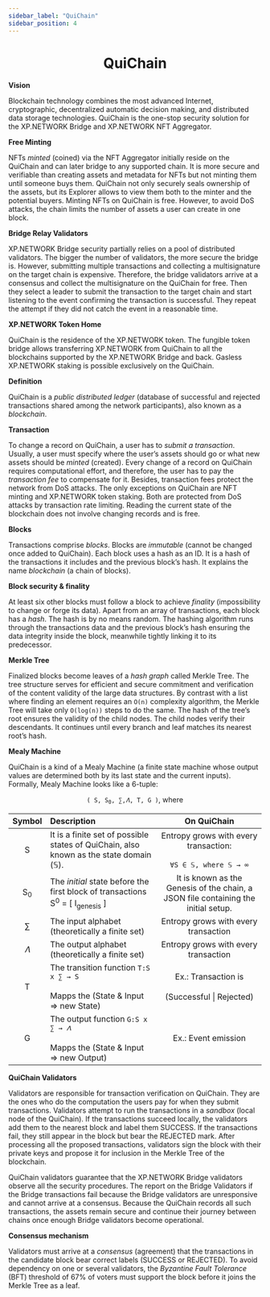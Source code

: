 ```yaml
---
sidebar_label: "QuiChain"
sidebar_position: 4
---
```


# <center>QuiChain</center>

**Vision**

Blockchain technology combines the most advanced Internet, cryptographic, decentralized automatic decision making, and distributed data storage technologies. QuiChain is the one-stop security solution for the XP.NETWORK Bridge and XP.NETWORK NFT Aggregator.

**Free Minting**

NFTs _minted_ (coined) via the NFT Aggregator initially reside on the QuiChain and can later bridge to any supported chain. It is more secure and verifiable than creating assets and metadata for NFTs but not minting them until someone buys them. QuiChain not only securely seals ownership of the assets, but its Explorer allows to view them both to the minter and the potential buyers. Minting NFTs on QuiChain is free. However, to avoid DoS attacks, the chain limits the number of assets a user can create in one block.

**Bridge Relay Validators**

XP.NETWORK Bridge security partially relies on a pool of distributed validators. The bigger the number of validators, the more secure the bridge is. However, submitting multiple transactions and collecting a multisignature on the target chain is expensive. Therefore, the bridge validators arrive at a consensus and collect the multisignature on the QuiChain for free. Then they select a leader to submit the transaction to the target chain and start listening to the event confirming the transaction is successful. They repeat the attempt if they did not catch the event in a reasonable time.

**XP.NETWORK Token Home**

QuiChain is the residence of the XP.NETWORK token. The fungible token bridge allows transferring XP.NETWORK from QuiChain to all the blockchains supported by the XP.NETWORK Bridge and back.
Gasless XP.NETWORK staking is possible exclusively on the QuiChain.

**Definition**

QuiChain is a _public distributed ledger_ (database of successful and rejected transactions shared among the network participants), also known as a _blockchain_.

**Transaction**

To change a record on QuiChain, a user has to _submit a transaction_. Usually, a user must specify where the user’s assets should go or what new assets should be _minted_ (created). Every change of a record on QuiChain requires computational effort, and therefore, the user has to pay the _transaction fee_ to compensate for it. Besides, transaction fees protect the network from DoS attacks. The only exceptions on QuiChain are NFT minting and XP.NETWORK token staking. Both are protected from DoS attacks by transaction rate limiting. Reading the current state of the blockchain does not involve changing records and is free.

**Blocks**

Transactions comprise _blocks_. Blocks are _immutable_ (cannot be changed once added to QuiChain). Each block uses a hash as an ID. It is a hash of the transactions it includes and the previous block’s hash. It explains the name _blockchain_ (a chain of blocks).

**Block security & finality**

At least six other blocks must follow a block to achieve _finality_ (impossibility to change or forge its data). Apart from an array of transactions, each block has a _hash_. The hash is by no means random. The hashing algorithm runs through the transactions data and the previous block’s hash ensuring the data integrity inside the block, meanwhile tightly linking it to its predecessor.

**Merkle Tree**

Finalized blocks become leaves of a _hash graph_ called Merkle Tree. The tree structure serves for efficient and secure commitment and verification of the content validity of the large data structures. By contrast with a list where finding an element requires an `O(n)` complexity algorithm, the Merkle Tree will take only `O(log(n))` steps to do the same. The hash of the tree’s root ensures the validity of the child nodes. The child nodes verify their descendants. It continues until every branch and leaf matches its nearest root’s hash.

**Mealy Machine**

QuiChain is a kind of a Mealy Machine (a finite state machine whose output values are determined both by its last state and the current inputs). Formally, Mealy Machine looks like a 6-tuple:

<center><code>( S, S<sub>0</sub>, ∑,𝛬, T, G )</code>, where</center>

|    Symbol     | Description                                                                                        |                                    On QuiChain                                     |
| :-----------: | :------------------------------------------------------------------------------------------------- | :--------------------------------------------------------------------------------: |
|       S       | It is a finite set of possible states of QuiChain, also known as the state domain (𝕊).             |        Entropy grows with every transaction:<br></br>`∀S ∈ 𝕊, where 𝕊 → ∞`         |
| S<sub>0</sub> | The _initial_ state before the first block of transactions S<sup>0</sup> = [ I<sub>genesis</sub> ] | It is known as the Genesis of the chain, a JSON file containing the initial setup. |
|       ∑       | The input alphabet (theoretically a finite set)                                                    |                        Entropy grows with every transaction                        |
|       𝛬       | The output alphabet (theoretically a finite set)                                                   |                        Entropy grows with every transaction                        |
|       T       | The transition function `T:S x ∑ → S` <br></br>Mapps the (State & Input ⇒ new State)               |               Ex.: Transaction is<br></br> (Successful \| Rejected)                |
|       G       | The output function `G:S x ∑ → 𝛬` <br></br>Mapps the (State & Input ⇒ new Output)                  |                                Ex.: Event emission                                 |

**QuiChain Validators**

Validators are responsible for transaction verification on QuiChain. They are the ones who do the computation the users pay for when they submit transactions. Validators attempt to run the transactions in a _sandbox_ (local node of the QuiChain). If the transactions succeed locally, the validators add them to the nearest block and label them SUCCESS. If the transactions fail, they still appear in the block but bear the REJECTED mark. After processing all the proposed transactions, validators sign the block with their private keys and propose it for inclusion in the Merkle Tree of the blockchain.

QuiChain validators guarantee that the XP.NETWORK Bridge validators observe all the security procedures. The report on the Bridge Validators if the Bridge transactions fail because the Bridge validators are unresponsive and cannot arrive at a consensus. Because the QuiChain records all such transactions, the assets remain secure and continue their journey between chains once enough Bridge validators become operational.

**Consensus mechanism**

Validators must arrive at a _consensus_ (agreement) that the transactions in the candidate block bear correct labels (SUCCESS or REJECTED). To avoid dependency on one or several validators, the _Byzantine Fault Tolerance_ (BFT) threshold of 67% of voters must support the block before it joins the Merkle Tree as a leaf.
